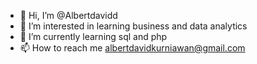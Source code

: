 - 👋 Hi, I’m @Albertdavidd
- 👀 I’m interested in learning business and data analytics
- 🌱 I’m currently learning sql and php
- 📫 How to reach me albertdavidkurniawan@gmail.com

<!---
Albertdavidd/Albertdavidd is a ✨ special ✨ repository because its `README.md` (this file) appears on your GitHub profile.
You can click the Preview link to take a look at your changes.
--->
